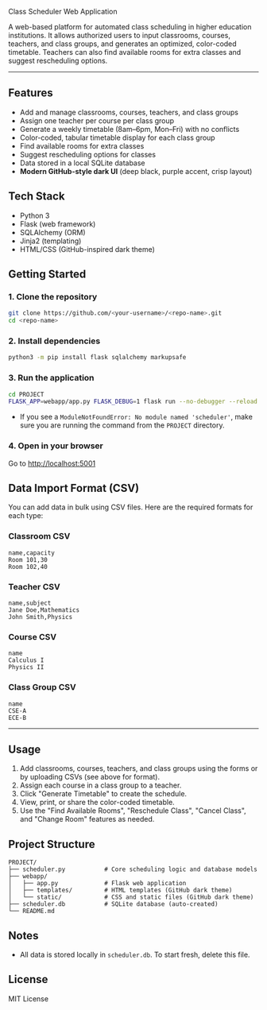  Class Scheduler Web Application

A web-based platform for automated class scheduling in higher education institutions. It allows authorized users to input classrooms, courses, teachers, and class groups, and generates an optimized, color-coded timetable. Teachers can also find available rooms for extra classes and suggest rescheduling options.

---

## Features
- Add and manage classrooms, courses, teachers, and class groups
- Assign one teacher per course per class group
- Generate a weekly timetable (8am–6pm, Mon–Fri) with no conflicts
- Color-coded, tabular timetable display for each class group
- Find available rooms for extra classes
- Suggest rescheduling options for classes
- Data stored in a local SQLite database
- **Modern GitHub-style dark UI** (deep black, purple accent, crisp layout)

## Tech Stack
- Python 3
- Flask (web framework)
- SQLAlchemy (ORM)
- Jinja2 (templating)
- HTML/CSS (GitHub-inspired dark theme)

## Getting Started

### 1. Clone the repository
```sh
git clone https://github.com/<your-username>/<repo-name>.git
cd <repo-name>
```

### 2. Install dependencies
```sh
python3 -m pip install flask sqlalchemy markupsafe
```

### 3. Run the application
```sh
cd PROJECT
FLASK_APP=webapp/app.py FLASK_DEBUG=1 flask run --no-debugger --reload --port 5001
```

- If you see a `ModuleNotFoundError: No module named 'scheduler'`, make sure you are running the command from the `PROJECT` directory.

### 4. Open in your browser
Go to [http://localhost:5001](http://localhost:5001)


## Data Import Format (CSV)

You can add data in bulk using CSV files. Here are the required formats for each type:

### Classroom CSV
```
name,capacity
Room 101,30
Room 102,40
```

### Teacher CSV
```
name,subject
Jane Doe,Mathematics
John Smith,Physics
```

### Course CSV
```
name
Calculus I
Physics II
```

### Class Group CSV
```
name
CSE-A
ECE-B
```

---

## Usage
1. Add classrooms, courses, teachers, and class groups using the forms or by uploading CSVs (see above for format).
2. Assign each course in a class group to a teacher.
3. Click "Generate Timetable" to create the schedule.
4. View, print, or share the color-coded timetable.
5. Use the "Find Available Rooms", "Reschedule Class", "Cancel Class", and "Change Room" features as needed.

## Project Structure
```
PROJECT/
├── scheduler.py           # Core scheduling logic and database models
├── webapp/
│   ├── app.py             # Flask web application
│   ├── templates/         # HTML templates (GitHub dark theme)
│   └── static/            # CSS and static files (GitHub dark theme)
├── scheduler.db           # SQLite database (auto-created)
└── README.md
```

## Notes
- All data is stored locally in `scheduler.db`. To start fresh, delete this file.

## License
MIT License
